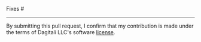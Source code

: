 <!--
Explain what changed and why.

Please read the [Contribution Guidelines] and follow the pull-request
checklist.

[Contributing Guidelines]: https://github.com/Dagitali/SwiftFoundationHelpers/blob/master/CONTRIBUTING.md
-->

Fixes # <!-- Please create a new issue if none exists yet -->

---

By submitting this pull request, I confirm that my contribution is made under
the terms of Dagitali LLC's software [license].

[license]: https://github.com/Dagitali/SwiftFoundationHelpers/blob/master/LICENSE
